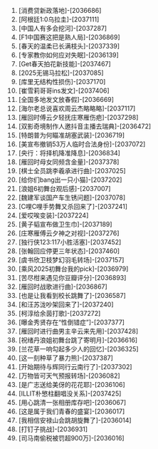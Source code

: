 
1. [消费贷新政落地]-[2036686]
1. [阿根廷1:0乌拉圭]-[2037111]
1. [中国人有多会挖河]-[2037287]
1. [F1中国赛这把是熟人局]-[2036869]
1. [春天的温柔已长满枝头]-[2037339]
1. [专家教你如何应对失眠]-[2036139]
1. [Get春天拍花新技能]-[2037467]
1. [2025无锡马拉松]-[2037085]
1. [库里无结构性损伤]-[2037170]
1. [崔雪莉哥哥ins发文]-[2037406]
1. [全国多地发文放春假]-[2036669]
1. [海尔老总说喜欢周云杰略略略]-[2037117]
1. [雁回时傅云夕轻抚庄寒雁伤疤]-[2037298]
1. [双影奇境制作人邀抖音主播去瑞典]-[2036472]
1. [特朗普为何瞄准胡塞武装]-[2036719]
1. [美宣布撤销53万人临时合法身份]-[2037072]
1. [央行：将择机降准降息]-[2036834]
1. [雁回时母女同频含金量]-[2037378]
1. [棋士全员跳李羲承进行曲]-[2037025]
1. [给你们bang出一只小猫]-[2037202]
1. [浪姐6初舞台观后感]-[2037007]
1. [魏建军谈国产车生锈问题]-[2037078]
1. [C哩C哩手势舞又杀回来了]-[2037241]
1. [爱哎唉变装]-[2037224]
1. [黄子韬宣布做卫生巾]-[2037189]
1. [庄寒雁傅云夕神之对视]-[2037276]
1. [独行侠123:117小胜活塞]-[2037452]
1. [张翰回应停更三年状态]-[2037460]
1. [虞书欣卫枝梦幻羽毛转场]-[2037157]
1. [乘风2025初舞台我的pick]-[2036979]
1. [苦尽柑来遇见你豆瓣评分]-[2036893]
1. [雁回时战歌进行曲]-[2036867]
1. [也是让我看到校长跳舞了]-[2036587]
1. [和汪苏泷吵架回来了]-[2037240]
1. [柯淳给余茵打歌]-[2037272]
1. [曝金秀贤存在“性倒错症”]-[2037377]
1. [雁回时进行曲男主辛云来先用]-[2037428]
1. [祝绪丹浪姐初舞台跳了寄明月]-[2036616]
1. [兰花草一响勾起多少人的回忆]-[2036325]
1. [这一刻种草了暴力熊]-[2037387]
1. [开始期待与辉同行云南行了]-[2037302]
1. [万物皆可天气预报转场]-[2036082]
1. [是广志送给美伢的花花耶]-[2036106]
1. [ILLIT朴慜柱翻唱没关系]-[2037425]
1. [用心跳清一张相册库存吧]-[2036067]
1. [这是属于我们青春的盛宴]-[2036017]
1. [我相信安禄山会跳胡旋舞了]-[2036014]
1. [打钉子挑战]-[2036931]
1. [司马南偷税被罚超900万]-[2036016]